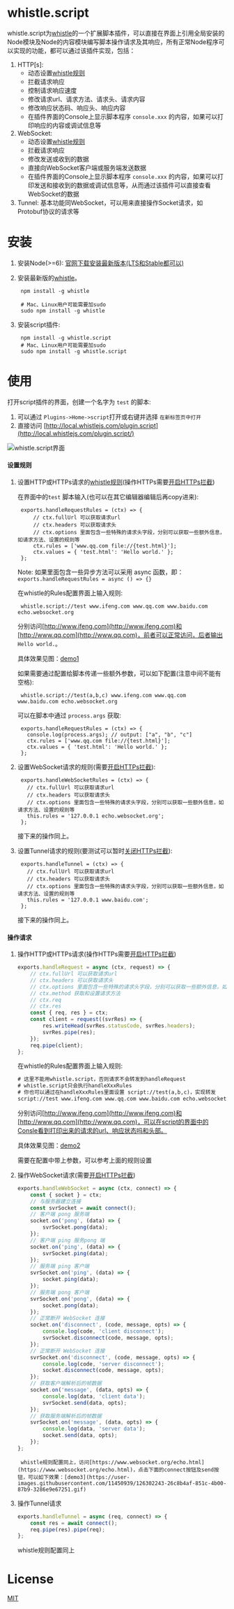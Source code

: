 # whistle.script
whistle.script为[whistle](https://github.com/avwo/whistle)的一个扩展脚本插件，可以直接在界面上引用全局安装的Node模块及Node的内容模块编写脚本操作请求及其响应，所有正常Node程序可以实现的功能，都可以通过该插件实现，包括：

1. HTTP[s]:
   - 动态设置[whistle规则](https://avwo.github.io/whistle/rules/)
   - 拦截请求响应
   - 控制请求响应速度
   - 修改请求url、请求方法、请求头、请求内容
   - 修改响应状态码、响应头、响应内容
   - 在插件界面的Console上显示脚本程序 `console.xxx` 的内容，如果可以打印响应的内容或调试信息等
2. WebSocket:
   - 动态设置[whistle规则](https://avwo.github.io/whistle/rules/)
   - 拦截请求响应
   - 修改发送或收到的数据
   - 直接向WebSocket客户端或服务端发送数据
   - 在插件界面的Console上显示脚本程序 `console.xxx` 的内容，如果可以打印发送和接收到的数据或调试信息等，从而通过该插件可以直接查看WebSocket的数据
3. Tunnel: 基本功能同WebSocket，可以用来直接操作Socket请求，如Protobuf协议的请求等

# 安装

1. 安装Node(>=6): [官网下载安装最新版本(LTS和Stable都可以)](https://nodejs.org/)
2. 安装最新版的[whistle](https://github.com/avwo/whistle)。

		npm install -g whistle
		
		# Mac、Linux用户可能需要加sudo
		sudo npm install -g whistle

3. 安装script插件:

		npm install -g whistle.script
		# Mac、Linux用户可能需要加sudo
		sudo npm install -g whistle.script

# 使用

打开script插件的界面，创建一个名字为 `test` 的脚本:

1. 可以通过 `Plugins->Home->script`打开或右键并选择 `在新标签页中打开` 
2. 直接访问 [http://local.whistlejs.com/plugin.script](http://local.whistlejs.com/plugin.script/)

 ![whistle.script界面](https://user-images.githubusercontent.com/11450939/126302159-0c533ea7-3bc0-484a-bd30-698d5a7881df.gif)

#### 设置规则

1. 设置HTTP或HTTPs请求的[whistle规则](https://avwo.github.io/whistle/rules/)(操作HTTPs需要[开启HTTPs拦截](https://avwo.github.io/whistle/webui/https.html))

	在界面中的`test` 脚本输入(也可以在其它编辑器编辑后再copy进来):
	
		exports.handleRequestRules = (ctx) => {
			// ctx.fullUrl 可以获取请求url
			// ctx.headers 可以获取请求头
			// ctx.options 里面包含一些特殊的请求头字段，分别可以获取一些额外信息，如请求方法、设置的规则等
			ctx.rules = ['www.qq.com file://{test.html}'];
		 	ctx.values = { 'test.html': 'Hello world.' };
		};
	
	Note: 如果里面包含一些异步方法可以采用 async 函数，即：`exports.handleRequestRules = async () => {}`
	
	在whistle的Rules配置界面上输入规则:
	
		whistle.script://test www.ifeng.com www.qq.com www.baidu.com echo.websocket.org
	
	分别访问[http://www.ifeng.com](http://www.ifeng.com)和[http://www.qq.com](http://www.qq.com)，前者可以正常访问，后者输出 `Hello world.`。
	
	具体效果见图：[demo1](https://user-images.githubusercontent.com/11450939/126302225-2598772c-d6a3-45e3-97d6-685fbed1ba37.gif)
	
	如果需要通过配置给脚本传递一些额外参数，可以如下配置(注意中间不能有空格):
	
		whistle.script://test(a,b,c) www.ifeng.com www.qq.com www.baidu.com echo.websocket.org
	
	可以在脚本中通过 `process.args` 获取:
	
		exports.handleRequestRules = (ctx) => {
		  console.log(process.args); // output: ["a", "b", "c"]
		  ctx.rules = ['www.qq.com file://{test.html}'];
		  ctx.values = { 'test.html': 'Hello world.' };
		};

2. 设置WebSocket请求的规则(需要[开启HTTPs拦截](https://avwo.github.io/whistle/webui/https.html)):

		exports.handleWebSocketRules = (ctx) => {
		  // ctx.fullUrl 可以获取请求url
		  // ctx.headers 可以获取请求头
		  // ctx.options 里面包含一些特殊的请求头字段，分别可以获取一些额外信息，如请求方法、设置的规则等
		  this.rules = '127.0.0.1 echo.websocket.org';
		};

	接下来的操作同上。

3. 设置Tunnel请求的规则(要测试可以暂时[关闭HTTPs拦截](https://avwo.github.io/whistle/webui/https.html)):

		exports.handleTunnel = (ctx) => {
		  // ctx.fullUrl 可以获取请求url
		  // ctx.headers 可以获取请求头
		  // ctx.options 里面包含一些特殊的请求头字段，分别可以获取一些额外信息，如请求方法、设置的规则等
		  this.rules = '127.0.0.1 www.baidu.com';
		};


	接下来的操作同上。

#### 操作请求

1. 操作HTTP或HTTPs请求(操作HTTPs需要[开启HTTPs拦截](https://avwo.github.io/whistle/webui/https.html))
	``` js
	exports.handleRequest = async (ctx, request) => {
		// ctx.fullUrl 可以获取请求url
		// ctx.headers 可以获取请求头
		// ctx.options 里面包含一些特殊的请求头字段，分别可以获取一些额外信息，如请设置的规则等
		// ctx.method 获取和设置请求方法
		// ctx.req
		// ctx.res
		const { req, res } = ctx;
		const client = request((svrRes) => {
			res.writeHead(svrRes.statusCode, svrRes.headers);
			svrRes.pipe(res);
		});
		req.pipe(client);
	};
	```
	在whistle的Rules配置界面上输入规则:
	``` txt
	# 这里不能用whistle.script，否则请求不会转发到handleRequest
	# whistle.script只会执行handleXxxRules
	# 你也可以通过在handleXxxRules里面设置 script://test(a,b,c)，实现转发
	script://test www.ifeng.com www.qq.com www.baidu.com echo.websocket.org
	```
	分别访问[http://www.ifeng.com](http://www.ifeng.com)和[http://www.qq.com](http://www.qq.com)，可以在script的界面中的Consle看到打印出来的请求的url、响应状态吗和头部。

	具体效果见图：[demo2](https://user-images.githubusercontent.com/11450939/126302210-e3aa0b56-9001-4e03-83c8-8986d8f544ff.gif)

	需要在配置中带上参数，可以参考上面的规则设置
2. 操作WebSocket请求(需要[开启HTTPs拦截](https://avwo.github.io/whistle/webui/https.html))
	``` js
	exports.handleWebSocket = async (ctx, connect) => {
		const { socket } = ctx;
		// 与服务器建立连接
		const svrSocket = await connect();
		// 客户端 pong 服务端
		socket.on('pong', (data) => {
			svrSocket.pong(data);
		});
		// 客户端 ping 服务pong 端
		socket.on('ping', (data) => {
			svrSocket.ping(data);
		});
		// 服务端 ping 客户端
		svrSocket.on('ping', (data) => {
			socket.ping(data);
		});
		// 服务端 pong 客户端
		svrSocket.on('pong', (data) => {
			socket.pong(data);
		});
		// 正常断开 WebSocket 连接
		socket.on('disconnect', (code, message, opts) => {
			console.log(code, 'client disconnect');
			svrSocket.disconnect(code, message, opts);
		});
		// 正常断开 WebSocket 连接
		svrSocket.on('disconnect', (code, message, opts) => {
			console.log(code, 'server disconnect');
			socket.disconnect(code, message, opts);
		});
		// 获取客户端解析后的帧数据
		socket.on('message', (data, opts) => {
			console.log(data, 'client data');
			svrSocket.send(data, opts);
		});
		// 获取服务端解析后的帧数据
		svrSocket.on('message', (data, opts) => {
			console.log(data, 'server data');
			socket.send(data, opts);
		});
	};

	```

		whistle规则配置同上，访问[https://www.websocket.org/echo.html](https://www.websocket.org/echo.html)，点击下面的connect按钮及send按钮，可以如下效果：[demo3](https://user-images.githubusercontent.com/11450939/126302243-26c8b4af-851c-4b00-87b9-3286e9e67251.gif)
3. 操作Tunnel请求
	``` js
	exports.handleTunnel = async (req, connect) => {
		const res = await connect();
		req.pipe(res).pipe(req);
	};
	```
	whistle规则配置同上
# License

[MIT](https://github.com/whistle-plugins/whistle.script/blob/master/LICENSE)






